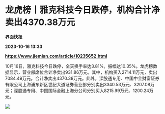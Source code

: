 # 龙虎榜丨雅克科技今日跌停，机构合计净卖出4370.38万元
**界面快报**

**2023-10-16 13:33**

**https://www.jiemian.com/article/10235652.html**

10月16日，雅克科技今日跌停，全天换手率达3.81%，振幅达10.35%。龙虎榜数据显示，营业部席位合计净卖出931.86万元。其中，机构买入2714.11万元，卖出7084.49万元，合计净卖出4370.38万元。此外，深股通专用、中国中金财富证券有限公司上海浦东新区世纪大道证券营业部分别卖出3340.53万元、3207.08万元；深股通专用、中国国际金融上海分公司分别买入8215.99万元、1200.24万元。

![](https://img3.jiemian.com/101/original/20231016/169746230393724600_a700xH.png)